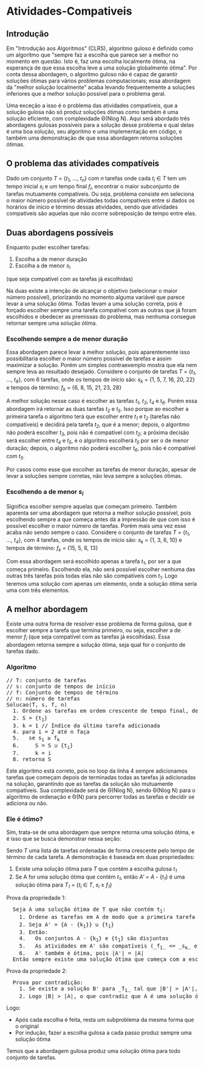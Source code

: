 # Atividades-Compativeis
## Introdução
Em "Introdução aos Algoritmos" (CLRS), algoritmo guloso é definido como um algoritmo que "sempre faz a escolha que parece ser a melhor no momento em questão. Isto é, faz uma escolha localmente ótima, na esperança de que essa escolha leve a uma solução globalmente ótima". Por conta dessa abordagem, o algoritmo guloso não é capaz de garantir soluções ótimas para vários problemas computacionais; essa abordagem da "melhor solução localmente" acaba levando frequentemente a soluções inferiores que a melhor solução possível para o problema geral.

Uma exceção a isso é o problema das atividades compatíveis, que a solução gulosa não só produz soluções ótimas como também é uma solução eficiente, com complexidade Θ(Nlog N). Aqui será abordado três abordagens gulosas possíveis para a solução desse problema e qual delas é uma boa solução, seu algoritmo e uma implementação em código, e também uma demonstração de que essa abordagem retorna soluções ótimas.

## O problema das atividades compatíveis
Dado um conjunto _T_ = {_t<sub>1</sub>_, ..., _t<sub>n</sub>_} com _n_ tarefas onde cada _t<sub>i</sub>_ ∈ _T_ tem um tempo inicial  _s<sub>i</sub>_ e um tempo final _f<sub>i</sub>_, encontrar o maior subconjunto de tarefas mutuamente compatíveis. Ou seja, problema consiste em seleciona o maior número possível de atividades todas compatíveis entre si dados os horários de início e término dessas atividades, sendo que atividades compatíveis são aquelas que não ocorre sobreposição de tempo entre elas. 

## Duas abordagens possíveis
Enquanto puder escolher tarefas:
  1. Escolha a de menor duração
  2. Escolha a de menor _s<sub>i</sub>_
  
  (que seja compatível com as tarefas já escolhidas)

Na duas existe a intenção de alcançar o objetivo (selecionar o maior número possível), priorizando no momento alguma variável que parece levar a uma solução ótima. Todas levam a uma solução correta, pois é forçado escolher sempre uma tarefa compatível com as outras que já foram escolhidos e obedecer as premissas do problema, mas nenhuma consegue retornar sempre uma solução ótima.

### Escolhendo sempre a de menor duração
Essa abordagem parece levar à melhor solução, pois aparentemente isso possibilitaria escolher o maior número possível de tarefas e assim maximizar a solução. Porém um simples contraexemplo mostra que ela nem sempre leva ao resultado desejado.
Considere o conjunto de tarefas _T_ = {_t<sub>1</sub>_, ..., _t<sub>6</sub>_}, com 6 tarefas, onde os tempos de início são:
  _s<sub>k</sub>_ = {1, 5, 7, 16, 20, 22} 
e tempos de término:
  _f<sub>k</sub>_ = {6, 8, 15, 21, 23, 28}

A melhor solução nesse caso é escolher as tarefas _t<sub>1</sub>_, _t<sub>3</sub>_, _t<sub>4</sub>_ e _t<sub>6</sub>_. Porém essa abordagem irá retornar as duas tarefas _t<sub>2</sub>_ e _t<sub>5</sub>_. Isso porque ao escolher a primeira tarefa o algoritmo terá que escolher entre _t<sub>1</sub>_ e  _t<sub>2</sub>_ (tarefas não compatíveis) e decidirá pela tarefa  _t<sub>2</sub>_, que é a menor; depois, o algoritmo não poderá escolher  _t<sub>3</sub>_, pois não é compatível com  _t<sub>2</sub>_; a próxima decisão será escolher entre  _t<sub>4</sub>_ e  _t<sub>5</sub>_, e o algoritmo escolherá  _t<sub>5</sub>_ por ser o de menor duração; depois, o algoritmo não poderá escolher  _t<sub>6</sub>_, pois não é compatível com  _t<sub>5</sub>_.

Por casos como esse que escolher as tarefas de menor duração, apesar de levar a soluções sempre corretas, não leva sempre a soluções ótimas.

### Escolhendo a de menor _s<sub>i</sub>_
Significa escolher sempre aquelas que começam primeiro. Também aparenta ser uma abordagem que retorna a melhor solução possível, pois escolhendo sempre a que começa antes dá a impressão de que com isso é possível escolher o maior número de tarefas. Porém mais uma vez esse acaba não sendo sempre o caso.
Considere o conjunto de tarefas _T_ = {_t<sub>1</sub>_, ..., _t<sub>4</sub>_}, com 4 tarefas, onde os tempos de início são:
  _s<sub>k</sub>_ = {1, 3, 6, 10} 
e tempos de término:
  _f<sub>k</sub>_ = {15, 5, 8, 13}
  
Com essa abordagem será escolhido apenas a tarefa _t<sub>1</sub>_, por ser a que começa primeiro. Escolhendo ela, não será possível escolher nenhuma das outras três tarefas pois todas elas não são compatíveis com _t<sub>1</sub>_. Logo teremos uma solução com apenas um elemento, onde a solução ótima seria uma com três elementos.

## A melhor abordagem
Existe uma outra forma de resolver esse problema de forma gulosa, que é escolher sempre a tarefa que termina primeiro, ou seja, escolher a de menor _f<sub>i</sub>_ (que seja compatível com as tarefas já escolhidas). Essa abordagem retorna sempre a solução ótima, seja qual for o conjunto de tarefas dado.

### Algoritmo
<pre>
// T: conjunto de tarefas
// s: conjunto de tempos de início
// f: Conjunto de tempos de término
// n: número de tarefas
Solucao(T, s, f, n)
  1. Ordene as tarefas em ordem crescente de tempo final, de modo que f<sub>1</sub> <= f<sub>2</sub> <= ... <= f<sub>n</sub>
  2. S = {t<sub>1</sub>}
  3. k = 1 // Índice da última tarefa adicionada
  4. para i = 2 até n faça
  5.   se s<sub>i</sub> ≥ f<sub>k</sub>
  6.     S = S ∪ {t<sub>i</sub>}
  7.     k = i
  8. retorna S
</pre>

Este algoritmo está correto, pois no loop da linha 4 sempre adicionamos tarefas que começam depois de terminadas todas as tarefas já adicionadas na solução, garantindo que as tarefas da solução são mutuamente compatíveis. Sua complexidade será de Θ(Nlog N), sendo Θ(Nlog N) para o algoritmo de ordenação e Θ(N) para percorrer todas as tarefas e decidir se adiciona ou não.

### Ele é ótimo?
Sim, trata-se de uma abordagem que sempre retorna uma solução ótima, e é isso que se busca demonstrar nessa seção:

Sendo _T_ uma lista de tarefas ordenadas de forma crescente pelo tempo de término de cada tarefa. A demonstração é baseada em duas propriedades:
1. Existe uma solução ótima para _T_ que contém a escolha gulosa _t<sub>1</sub>_
2. Se A for uma solução ótima que contém _t<sub>1</sub>_, então _A'_ = _A_ - {_t<sub>1</sub>_} é uma solução ótima para _T<sub>1</sub>_ = {_t<sub>i</sub>_ ∈ _T_, _s<sub>i</sub>_ ≥ _f<sub>1</sub>_}

Prova da propriedade 1:
<pre>
  Seja A uma solução ótima de T que não contém t<sub>1</sub>:
    1. Ordene as tarefas em A de modo que a primeira tarefa em A, k<sub>1</sub>, seja a que termina primeiro
    2. Seja A' = {A - {k<sub>1</sub>}} ∪ {t<sub>1</sub>}
    3. Então:
    4.   Os conjuntos A - {k<sub>1</sub>} e {t<sub>1</sub>} são disjuntos
    5.   As atividades em A' são compatíveis (_f<sub>1</sub>_ <= _s<sub>k</sub>_ e A é uma solução correta)
    6.   A' também é ótima, pois |A'| = |A|
  Então sempre existe uma solução ótima que começa com a escolha gulosa.
</pre>

Prova da propriedade 2:
<pre>
  Prova por contradição:
    1. Se existe a solução B' para _T<sub>1</sub>_ tal que |B'| > |A'|, então seja B = B' ∪ {_t<sub>1</sub>_} (isso pode ser feito pois _t<sub>1</sub>_ termina antes que todas as tarefas de B' e assim é compatível com elas)
    2. Logo |B| > |A|, o que contradiz que A é uma solução ótima
</pre>

Logo: 
- Após cada escolha é feita, resta um subproblema da mesma forma que o original
- Por indução, fazer a escolha gulosa a cada passo produz sempre uma solução ótima
  
Temos que a abordagem gulosa produz uma solução ótima para todo conjunto de tarefas.
